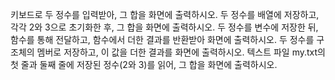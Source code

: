 키보드로 두 정수를 입력받아, 그 합을 화면에 출력하시오.
두 정수를 배열에 저장하고, 각각 2와 3으로 초기화한 후, 그 합을 화면에 출력하시오.
두 정수를 변수에 저장한 뒤, 함수를 통해 전달하고, 함수에서 더한 결과를 반환받아 화면에 출력하시오.
두 정수를 구조체의 멤버로 저장하고, 이 값을 더한 결과를 화면에 출력하시오.
텍스트 파일 my.txt의 첫 줄과 둘째 줄에 저장된 정수(2와 3)를 읽어, 그 합을 화면에 출력하시오.
